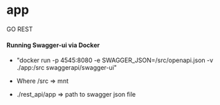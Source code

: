 # app
GO REST

#### Running Swagger-ui via Docker
- "docker run -p 4545:8080 -e SWAGGER_JSON=/src/openapi.json -v ./app:/src swaggerapi/swagger-ui"

- Where /src => mnt
- ./rest_api/app => path to swagger json file